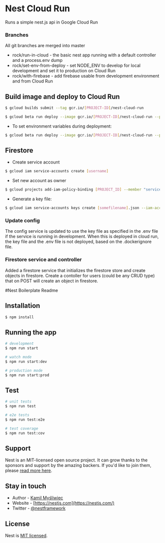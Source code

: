 # Nest Cloud Run

Runs a simple nest.js api in Google Cloud Run

### Branches

All git branches are merged into master

- rock/run-in-cloud - the basic nest app running with a default controller and a process.env dump
- rock/set-env-from-deploy - set NODE_ENV to develop for local development and set it to production on Cloud Run
- rock/with-firebase - add firebase usable from development environment and from Cloud Run

## Build image and deploy to Cloud Run

```bash
$ gcloud builds submit --tag gcr.io/[PROJECT-ID]/nest-cloud-run
```

```bash
$ gcloud beta run deploy --image gcr.io/[PROJECT-ID]/nest-cloud-run --platform managed
```

- To set environment variables during deployment:

```bash
$ gcloud beta run deploy --image gcr.io/[PROJECT-ID]/nest-cloud-run --platform managed -update-env-vars NODE_ENV=production
```

## Firestore

- Create service account

```bash
$ gcloud iam service-accounts create [username]
```

- Set new account as owner

```bash
$ gcloud projects add-iam-policy-binding [PROJECT_ID] --member "serviceAccount:[NAME]@[PROJECT_ID].iam.gserviceaccount.com" --role "roles/owner"
```

- Generate a key file:

```bash
$ gcloud iam service-accounts keys create [somefilename].json --iam-account nestfirestore@rockwerk.iam.gserviceaccount.com
```

### Update config

The config service is updated to use the key file as specified in the .env file if the service is running in development.
When this is deployed in cloud run, the key file and the .env file is not deployed, based on the .dockerignore file.

### Firestore service and controller

Added a firestore service that initializes the firestore store and create objects in firestore.
Create a contoller for users (could be any CRUD type) that on POST will create an object in firestore.

#Nest Boilerplate Readme

## Installation

```bash
$ npm install
```

## Running the app

```bash
# development
$ npm run start

# watch mode
$ npm run start:dev

# production mode
$ npm run start:prod
```

## Test

```bash
# unit tests
$ npm run test

# e2e tests
$ npm run test:e2e

# test coverage
$ npm run test:cov
```

## Support

Nest is an MIT-licensed open source project. It can grow thanks to the sponsors and support by the amazing backers. If you'd like to join them, please [read more here](https://docs.nestjs.com/support).

## Stay in touch

- Author - [Kamil Myśliwiec](https://kamilmysliwiec.com)
- Website - [https://nestjs.com](https://nestjs.com/)
- Twitter - [@nestframework](https://twitter.com/nestframework)

## License

Nest is [MIT licensed](LICENSE).
